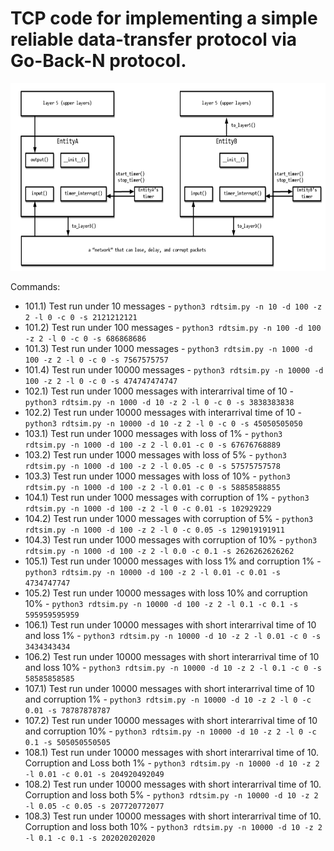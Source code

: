 # TCP code for implementing a simple reliable data-transfer protocol via Go-Back-N protocol.

<p align="center">
  <img src="simulation.png" alt="Simulated Network" width="600" height="300">
</p>

Commands:

- 101.1) Test run under 10 messages - `python3 rdtsim.py -n 10 -d 100 -z 2 -l 0 -c 0 -s 2121212121`
- 101.2) Test run under 100 messages - `python3 rdtsim.py -n 100 -d 100 -z 2 -l 0 -c 0 -s 686868686`
- 101.3) Test run under 1000 messages - `python3 rdtsim.py -n 1000 -d 100 -z 2 -l 0 -c 0 -s 7567575757`
- 101.4) Test run under 10000 messages - `python3 rdtsim.py -n 10000 -d 100 -z 2 -l 0 -c 0 -s 474747474747`
- 102.1) Test run under 1000 messages with interarrival time of 10 - `python3 rdtsim.py -n 1000 -d 10 -z 2 -l 0 -c 0 -s 3838383838`
- 102.2) Test run under 10000 messages with interarrival time of 10 - `python3 rdtsim.py -n 10000 -d 10 -z 2 -l 0 -c 0 -s 45050505050`
- 103.1) Test run under 1000 messages with loss of 1% - `python3 rdtsim.py -n 1000 -d 100 -z 2 -l 0.01 -c 0 -s 67676768889`
- 103.2) Test run under 1000 messages with loss of 5% - `python3 rdtsim.py -n 1000 -d 100 -z 2 -l 0.05 -c 0 -s 57575757578`
- 103.3) Test run under 1000 messages with loss of 10% - `python3 rdtsim.py -n 1000 -d 100 -z 2 -l 0.01 -c 0 -s 58858588855`
- 104.1) Test run under 1000 messages with corruption of 1% - `python3 rdtsim.py -n 1000 -d 100 -z 2 -l 0 -c 0.01 -s 102929229`
- 104.2) Test run under 1000 messages with corruption of 5% - `python3 rdtsim.py -n 1000 -d 100 -z 2 -l 0 -c 0.05 -s 129019191911`
- 104.3) Test run under 1000 messages with corruption of 10% - `python3 rdtsim.py -n 1000 -d 100 -z 2 -l 0.0 -c 0.1 -s 2626262626262`
- 105.1) Test run under 10000 messages with loss 1% and corruption 1% - `python3 rdtsim.py -n 10000 -d 100 -z 2 -l 0.01 -c 0.01 -s 4734747747`
- 105.2) Test run under 10000 messages with loss 10% and corruption 10% - `python3 rdtsim.py -n 10000 -d 100 -z 2 -l 0.1 -c 0.1 -s 595959595959`
- 106.1) Test run under 10000 messages with short interarrival time of 10 and loss 1% - `python3 rdtsim.py -n 10000 -d 10 -z 2 -l 0.01 -c 0 -s 3434343434`
- 106.2) Test run under 10000 messages with short interarrival time of 10 and loss 10% - `python3 rdtsim.py -n 10000 -d 10 -z 2 -l 0.1 -c 0 -s 58585858585`
- 107.1) Test run under 10000 messages with short interarrival time of 10 and corruption 1% - `python3 rdtsim.py -n 10000 -d 10 -z 2 -l 0 -c 0.01 -s 78787878787`
- 107.2) Test run under 10000 messages with short interarrival time of 10 and corruption 10% - `python3 rdtsim.py -n 10000 -d 10 -z 2 -l 0 -c 0.1 -s 505050550505`
- 108.1) Test run under 10000 messages with short interarrival time of 10. Corruption and Loss both 1% - `python3 rdtsim.py -n 10000 -d 10 -z 2 -l 0.01 -c 0.01 -s 204920492049`
- 108.2) Test run under 10000 messages with short interarrival time of 10. Corruption and loss both 5% - `python3 rdtsim.py -n 10000 -d 10 -z 2 -l 0.05 -c 0.05 -s 207720772077`
- 108.3) Test run under 10000 messages with short interarrival time of 10. Corruption and loss both 10% - `python3 rdtsim.py -n 10000 -d 10 -z 2 -l 0.1 -c 0.1 -s 202020202020`
